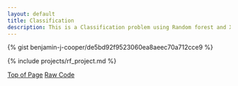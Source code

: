 ```yaml
---
layout: default
title: Classification
description: This is a Classification problem using Random forest and XGBoost to predict customer satisfaction in the Shinkansen Bullet Train dataset
---
```


<div>
    {% gist benjamin-j-cooper/de5bd92f9523060ea8aeec70a712cce9 %}
    <script src="https://gist.github.com/benjamin-j-cooper/de5bd92f9523060ea8aeec70a712cce9.js"></script>
</div>

{% include projects/rf_project.md %}

<div class="btn-container flex-parent jc-center">
    <span><a href="#page-top" class="btn margin-right text-uppercase">Top of Page</a></span>
    <span><a href="https://gist.github.com/benjamin-j-cooper/199066be1182152361cadcaee8f05a5b" class="btn text-uppercase" target="_blank">Raw Code</a></span>
</div>